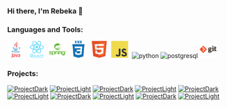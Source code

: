 ### Hi there, I'm Rebeka 👋

### Languages and Tools:
<div>
  <img src="https://github.com/devicons/devicon/blob/master/icons/java/java-original-wordmark.svg" title="Java" alt="Java" width="40" height="40"/>&nbsp;
  <img src="https://github.com/devicons/devicon/blob/master/icons/react/react-original-wordmark.svg" title="React" alt="React" width="40" height="40"/>&nbsp;
  <img src="https://github.com/devicons/devicon/blob/master/icons/spring/spring-original-wordmark.svg" title="Spring" alt="Spring" width="40" height="40"/>&nbsp;
  <img src="https://github.com/devicons/devicon/blob/master/icons/css3/css3-plain-wordmark.svg"  title="CSS3" alt="CSS" width="40" height="40"/>&nbsp;
  <img src="https://github.com/devicons/devicon/blob/master/icons/html5/html5-original.svg" title="HTML5" alt="HTML" width="40" height="40"/>&nbsp;
  <img src="https://github.com/devicons/devicon/blob/master/icons/javascript/javascript-original.svg" title="JavaScript" alt="JavaScript" width="40" height="40"/>&nbsp;
  <img src="https://cdn.jsdelivr.net/gh/devicons/devicon/icons/python/python-original-wordmark.svg" title="python" alt="python" width="40" height="40"/>
  <img src="https://cdn.jsdelivr.net/gh/devicons/devicon/icons/postgresql/postgresql-plain-wordmark.svg" title="postgresql" alt="postgresql" width="40" height="40"/>
  <img src="https://github.com/devicons/devicon/blob/master/icons/git/git-original-wordmark.svg" title="Git" **alt="Git" width="40" height="40"/>
</div>


### Projects:
[![ProjectDark](https://github-readme-stats.vercel.app/api/pin/?username=CodecoolGlobal&repo=el-proyecte-grande-sprint-1-java-zsofi82&theme=dark#gh-dark-mode-only)](https://github.com/CodeCoolGlobal/el-proyecte-grande-sprint-1-java-zsofi82#gh-dark-mode-only)
[![ProjectLight](https://github-readme-stats.vercel.app/api/pin/?username=CodecoolGlobal&repo=el-proyecte-grande-sprint-1-java-zsofi82#gh-light-mode-only)](https://github.com/CodeCoolGlobal/el-proyecte-grande-sprint-1-java-zsofi82#gh-light-mode-only)
[![ProjectDark](https://github-readme-stats.vercel.app/api/pin/?username=CodecoolGlobal&repo=dungeon-crawl-2-java-B-T-ND&theme=dark#gh-dark-mode-only)](https://github.com/CodeCoolGlobal/dungeon-crawl-2-java-B-T-ND#gh-dark-mode-only)
[![ProjectLight](https://github-readme-stats.vercel.app/api/pin/?username=CodecoolGlobal&repo=dungeon-crawl-2-java-B-T-ND#gh-light-mode-only)](https://github.com/CodeCoolGlobal/dungeon-crawl-2-java-B-T-ND#gh-light-mode-only)
[![ProjectDark](https://github-readme-stats.vercel.app/api/pin/?username=CodecoolGlobal&repo=polish-draughts-java-B-T-ND&theme=dark#gh-dark-mode-only)](https://github.com/CodeCoolGlobal/polish-draughts-java-B-T-ND2#gh-dark-mode-only)
[![ProjectLight](https://github-readme-stats.vercel.app/api/pin/?username=CodecoolGlobal&repo=polish-draughts-java-B-T-ND#gh-light-mode-only)](https://github.com/CodeCoolGlobal/polish-draughts-java-B-T-ND#gh-light-mode-only)
[![ProjectDark](https://github-readme-stats.vercel.app/api/pin/?username=rebekajakob&repo=calculator&theme=dark#gh-dark-mode-only)](https://github.com/rebekajakob/calculator#gh-dark-mode-only)
[![ProjectLight](https://github-readme-stats.vercel.app/api/pin/?username=rebekajakob&repo=calculator#gh-light-mode-only)](https://github.com/rebekajakob/calculator#gh-light-mode-only)
[![ProjectDark](https://github-readme-stats.vercel.app/api/pin/?username=rebekajakob&repo=library&theme=dark#gh-dark-mode-only)](https://github.com/rebekajakob/library#gh-dark-mode-only)
[![ProjectLight](https://github-readme-stats.vercel.app/api/pin/?username=rebekajakob&repo=library#gh-light-mode-only)](https://github.com/rebekajakob/library#gh-light-mode-only)




<!--
**rebekajakob/rebekajakob** is a ✨ _special_ ✨ repository because its `README.md` (this file) appears on your GitHub profile.

Here are some ideas to get you started:

- 🔭 I’m currently working on ...
- 🌱 I’m currently learning ...
- 👯 I’m looking to collaborate on ...
- 🤔 I’m looking for help with ...
- 💬 Ask me about ...
- 📫 How to reach me: ...
- 😄 Pronouns: ...
- ⚡ Fun fact: ...
-->
